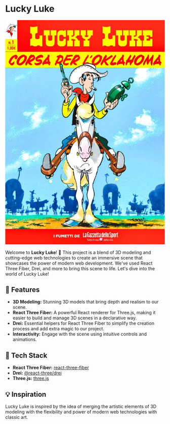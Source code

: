 # Lucky Luke

![Lucky Luke](./public/LuckyLuke.jpg)

Welcome to **Lucky Luke**! 🌟 This project is a blend of 3D modeling and cutting-edge web technologies to create an immersive scene that showcases the power of modern web development. We've used React Three Fiber, Drei, and more to bring this scene to life. Let's dive into the world of Lucky Luke!

## 🚀 Features

- **3D Modeling:** Stunning 3D models that bring depth and realism to our scene.
- **React Three Fiber:** A powerful React renderer for Three.js, making it easier to build and manage 3D scenes in a declarative way.
- **Drei:** Essential helpers for React Three Fiber to simplify the creation process and add extra magic to our project.
- **Interactivity:** Engage with the scene using intuitive controls and animations.

## 🎨 Tech Stack

- **React Three Fiber:** [react-three-fiber](https://github.com/pmndrs/react-three-fiber)
- **Drei:** [@react-three/drei](https://github.com/pmndrs/drei)
- **Three.js:** [three.js](https://threejs.org/)


## 💡 Inspiration

Lucky Luke is inspired by the idea of merging the artistic elements of 3D modeling with the flexibility and power of modern web technologies with classic art.
